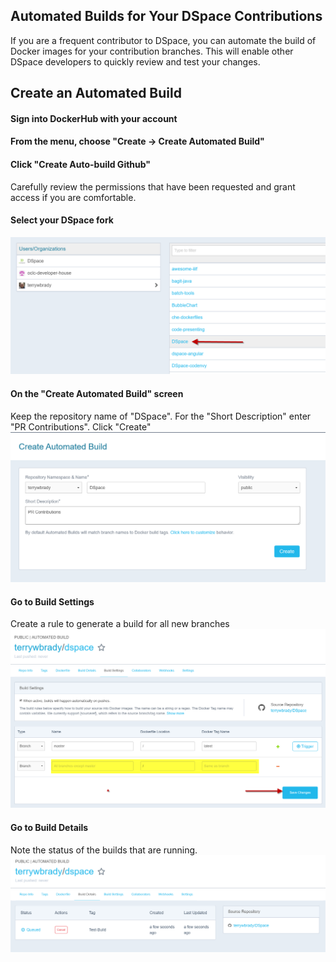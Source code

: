 ## Automated Builds for Your DSpace Contributions

If you are a frequent contributor to DSpace, you can automate the build of Docker images for your contribution branches. 
This will enable other DSpace developers to quickly review and test your changes.

## Create an Automated Build

#### Sign into DockerHub with your account

#### From the menu, choose "Create -> Create Automated Build"

#### Click "Create Auto-build Github"
Carefully review the permissions that have been requested and grant access if you are comfortable.

#### Select your DSpace fork
![screenshot](../documentation/auto2.png)

#### On the "Create Automated Build" screen
Keep the repository name of "DSpace".
For the "Short Description" enter "PR Contributions".
Click "Create"
![screenshot](../documentation/auto1.png)

#### Go to Build Settings
Create a rule to generate a build for all new branches
![screenshot](../documentation/auto3.png)

#### Go to Build Details
Note the status of the builds that are running.
![screenshot](../documentation/auto4.png)
